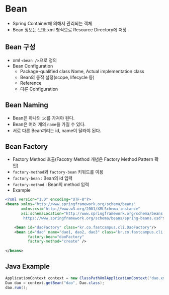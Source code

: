 # Bean
* Spring Container에 의해서 관리되는 객체
* Bean 정보는 보통 xml 형식으로 Resource Directory에 저장

## Bean 구성
* xml ```<bean />```으로 정의
* Bean Configuration
    * Package-qualified class Name, Actual implementation class
    * Bean의 동작 설정(scope, lifecycle 등)
    * Reference
    * 다른 Configuration

## Bean Naming
* Bean은 하나의 ```id```를 가져야 된다.
* Bean은 여러 개의 ```name```을 가질 수 있다.
* 서로 다른 Bean끼리는 id, name이 달라야 된다.

## Bean Factory
* Factory Method 호출(Facotry Method 개념은 Factory Method Pattern 확인)
* ```factory-method```와 ```factory-bean``` 키워드를 이용
* ```factory-bean``` : Bean의 id 입력
* ```factory-method``` : Bean의 method 입력
* Example
```xml
<?xml version="1.0" encoding="UTF-8"?>
<beans xmlns="http://www.springframework.org/schema/beans"
       xmlns:xsi="http://www.w3.org/2001/XMLSchema-instance"
       xsi:schemaLocation="http://www.springframework.org/schema/beans
        https://www.springframework.org/schema/beans/spring-beans.xsd">

    <bean id="daoFactory" class="kr.co.fastcampus.cli.DaoFactory"/>
    <bean id="dao" name="dao1, dao2, dao3" class="kr.co.fastcampus.cli.Dao"
          factory-bean="daoFactory"
          factory-method="create" />
   
</beans>
```

## Java Example
```java
ApplicationContext context = new ClassPathXmlApplicationContext("dao.xml");
Dao dao = context.getBean("dao", Dao.class);
dao.run();
```

